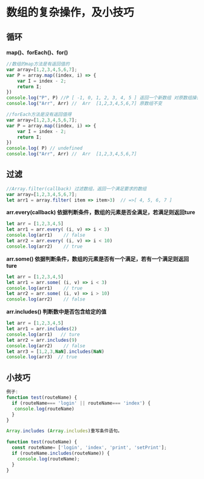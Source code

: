 # 数组的复杂操作，及小技巧

## 循环

 **map\(\)、forEach\(\)、for\(\)**

```javascript
//数组的map方法是有返回值的
var array=[1,2,3,4,5,6,7];
var P = array.map((index, i) => {
    var I = index - 2;
    return I;
})
console.log("P", P) //P [ -1, 0, 1, 2, 3, 4, 5 ] 返回一个新数组 对原数组操作
console.log("Arr", Arr) //  Arr  [1,2,3,4,5,6,7] 原数组不变

//forEach方法是没有返回值得
var array=[1,2,3,4,5,6,7];
var P = array.map((index, i) => {
    var I = index - 2;
    return I;
})
console.log( P) // undefined
console.log("Arr", Arr) //  Arr  [1,2,3,4,5,6,7] 
```

## 过滤

```javascript
//Array.filter(callback) 过滤数组，返回一个满足要求的数组
var array=[1,2,3,4,5,6,7];
let arr1 = array.filter( item => item>3)  // =>[ 4, 5, 6, 7 ]
```

 **arr.every\(callback\)  依据判断条件，数组的元素是否全满足，若满足则返回ture**

```javascript
let arr = [1,2,3,4,5]
let arr1 = arr.every( (i, v) => i < 3)
console.log(arr1)    // false
let arr2 = arr.every( (i, v) => i < 10)
console.log(arr2)    // true
```

  **arr.some\(\) 依据判断条件，数组的元素是否有一个满足，若有一个满足则返回ture**

```javascript
let arr = [1,2,3,4,5]
let arr1 = arr.some( (i, v) => i < 3)
console.log(arr1)    // true
let arr2 = arr.some( (i, v) => i > 10)
console.log(arr2)    // false
```

  **arr.includes\(\) 判断数中是否包含给定的值**

```javascript
let arr = [1,2,3,4,5]
let arr1 = arr.includes(2)  
console.log(arr1)   // ture
let arr2 = arr.includes(9) 
console.log(arr2)    // false
let arr3 = [1,2,3,NaN].includes(NaN)
console.log(arr3)  // true
```

## 小技巧

```javascript
例子:
function test(routeName) {
  if (routeName=== 'login' || routeName=== 'index') {
   console.log(routeName)
  }
}

Array.includes (Array.includes)重写条件语句。

function test(routeName) {
  const routeName= ['login', 'index', 'print', 'setPrint'];
  if (routeName.includes(routeName)) {
    console.log(routeName);
  }
}
```

